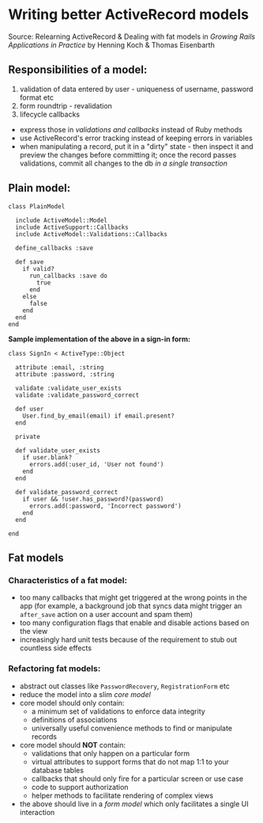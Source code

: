 # Writing better ActiveRecord models

Source: Relearning ActiveRecord & Dealing with fat models in _Growing Rails Applications in Practice_ by Henning Koch & Thomas Eisenbarth

## Responsibilities of a model:

1. validation of data entered by user - uniqueness of username, password format etc
2. form roundtrip - revalidation
3. lifecycle callbacks

- express those in _validations and callbacks_ instead of Ruby methods
- use ActiveRecord's error tracking instead of keeping errors in variables
- when manipulating a record, put it in a "dirty" state - then inspect it and preview the changes before committing it; once the record passes validations, commit all changes to the db _in a single transaction_

## Plain model:

```
class PlainModel

  include ActiveModel::Model
  include ActiveSupport::Callbacks
  include ActiveModel::Validations::Callbacks

  define_callbacks :save

  def save
    if valid?
      run_callbacks :save do
        true
      end
    else
      false
    end
  end
end
```

**Sample implementation of the above in a sign-in form:**

```
class SignIn < ActiveType::Object

  attribute :email, :string
  attribute :password, :string

  validate :validate_user_exists
  validate :validate_password_correct

  def user
    User.find_by_email(email) if email.present?
  end

  private

  def validate_user_exists
    if user.blank?
      errors.add(:user_id, 'User not found')
    end
  end

  def validate_password_correct
    if user && !user.has_password?(password)
      errors.add(:password, 'Incorrect password')
    end
  end

end
```

## Fat models

### Characteristics of a fat model:

- too many callbacks that might get triggered at the wrong points in the app (for example, a background job that syncs data might trigger an `after_save` action on a user account and spam them)
- too many configuration flags that enable and disable actions based on the view
- increasingly hard unit tests because of the requirement to stub out countless side effects

### Refactoring fat models:

- abstract out classes like `PasswordRecovery`, `RegistrationForm` etc
- reduce the model into a slim _core model_
- core model should only contain:
  - a minimum set of validations to enforce data integrity
  - definitions of associations
  - universally useful convenience methods to find or manipulate records
- core model should **NOT** contain:
  - validations that only happen on a particular form
  - virtual attributes to support forms that do not map 1:1 to your database tables
  - callbacks that should only fire for a particular screen or use case
  - code to support authorization
  - helper methods to facilitate rendering of complex views
- the above should live in a _form model_ which only facilitates a single UI interaction
